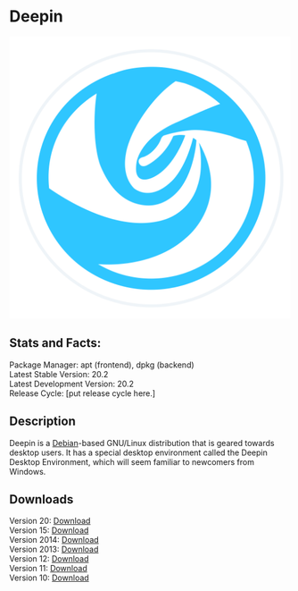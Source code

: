 # Deepin

![](icons/output-onlinepngtools.png)

## Stats and Facts:
Package Manager: apt (frontend), dpkg (backend)<br>
Latest Stable Version: 20.2<br>
Latest Development Version: 20.2<br>
Release Cycle: \[put release cycle here.\]

## Description
Deepin is a [Debian](debian.md)-based GNU/Linux distribution that is geared towards desktop users. It has a special desktop environment called the Deepin Desktop Environment, which will seem familiar to newcomers from Windows.

## Downloads

Version 20: [Download](https://sourceforge.net/projects/deepin/files/20.2/deepin-desktop-community-20.2-amd64.iso/download)<br>
Version 15: [Download](https://sourceforge.net/projects/deepin/files/15.11/deepin-15.11-amd64.iso/download)<br>
Version 2014: [Download](https://sourceforge.net/projects/deepin/files/2014.3/deepin_2014.3_i386.iso/download)<br>
Version 2013: [Download](https://sourceforge.net/projects/deepin/files/2013/deepin-desktop-amd64-i18n.iso/download)<br>
Version 12: [Download](https://sourceforge.net/projects/deepin/files/12.06/en/deepin_12.06_en_i386.iso/download)<br>
Version 11: [Download](https://sourceforge.net/projects/deepin/files/11.12.1/en/deepin_11.12.1_en_amd64.iso/download)<br>
Version 10: [Download](https://sourceforge.net/projects/deepin/files/10.12/deepin_10.12.1_i386.iso/download)
